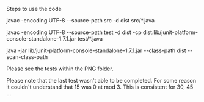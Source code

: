 

Steps to use the code

javac -encoding UTF-8 --source-path src -d dist src/*.java

javac -encoding UTF-8 --source-path test -d dist -cp dist:lib/junit-platform-console-standalone-1.7.1.jar test/*.java

java -jar lib/junit-platform-console-standalone-1.7.1.jar --class-path dist --scan-class-path






Please see the tests within the PNG folder.


Please note that the last test wasn't able to be completed. For some reason it couldn't understand that 15 was 0 at mod 3. This is consistent for 30, 45 ...
